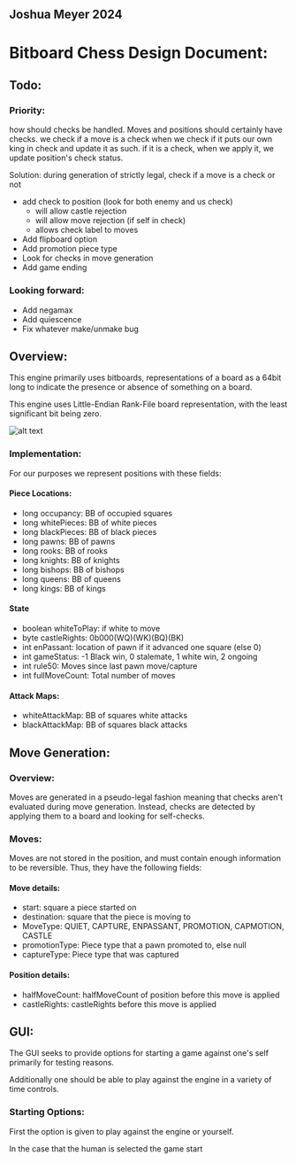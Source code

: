 ## Joshua Meyer 2024
# Bitboard Chess Design Document:

## Todo:

### Priority:

how should checks be handled. Moves and positions should certainly have checks.
we check if a move is a check when we check if it puts our own king in check and update it as such.
if it is a check, when we apply it, we update position's check status.

Solution: during generation of strictly legal, check if a move is a check or not


- add check to position (look for both enemy and us check)
  - will allow castle rejection
  - will allow move rejection (if self in check)
  - allows check label to moves
- Add flipboard option
- Add promotion piece type
- Look for checks in move generation
- Add game ending
 
### Looking forward:

- Add negamax
- Add quiescence
- Fix whatever make/unmake bug

## Overview:

This engine primarily uses bitboards, representations of a board as a 64bit long 
to indicate the presence or absence of something on a board.

This engine uses Little-Endian Rank-File board representation, with the least
significant bit being zero.

![alt text](https://www.chessprogramming.org/images/b/b5/Lerf.JPG)


### Implementation:

For our purposes we represent positions with these fields:

#### Piece Locations:

- long occupancy: BB of occupied squares
- long whitePieces: BB of white pieces
- long blackPieces: BB of black pieces
- long pawns: BB of pawns
- long rooks: BB of rooks
- long knights: BB of knights
- long bishops: BB of bishops
- long queens: BB of queens
- long kings: BB of kings

#### State

- boolean whiteToPlay: if white to move
- byte castleRights: 0b000(WQ)(WK)(BQ)(BK)
- int enPassant: location of pawn if it advanced one square (else 0)
- int gameStatus: -1 Black win, 0 stalemate, 1 white win, 2 ongoing
- int rule50: Moves since last pawn move/capture
- int fullMoveCount: Total number of moves
 
#### Attack Maps:

- whiteAttackMap: BB of squares white attacks
- blackAttackMap: BB of squares black attacks

## Move Generation:

### Overview:

Moves are generated in a pseudo-legal fashion meaning that checks aren't evaluated during move generation.
Instead, checks are detected by applying them to a board and looking for self-checks.

### Moves:

Moves are not stored in the position, and must contain enough information to be reversible.
Thus, they have the following fields:

#### Move details:

- start: square a piece started on
- destination: square that the piece is moving to
- MoveType: QUIET, CAPTURE, ENPASSANT, PROMOTION, CAPMOTION, CASTLE
- promotionType: Piece type that a pawn promoted to, else null
- captureType: Piece type that was captured
 
#### Position details:

- halfMoveCount: halfMoveCount of position before this move is applied
- castleRights: castleRights before this move is applied

## GUI:

The GUI seeks to provide options for starting a game against one's self
primarily for testing reasons.

Additionally one should be able to play against the engine in a variety of time
controls.

### Starting Options:

First the option is given to play against the engine or yourself.

In the case that the human is selected the game start

###